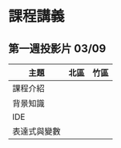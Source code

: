 # 課程講義

## 第一週投影片 03/09
| 主題         | 北區                      | 竹區                           |
| ------------ | ------------------------- | ------------------------------ |
| 課程介紹     |                           |                                |
| 背景知識     |                           |                                |      
| IDE          |                           |                                |      
| 表達式與變數 |                           |                                |      
